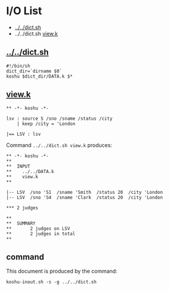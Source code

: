 # I/O List

- [../../dict.sh](#dictsh)
- ../../dict.sh [view.k](#viewk)



## [../../dict.sh](../../dict.sh)

```
#!/bin/sh
dict_dir=`dirname $0`
koshu $dict_dir/DATA.k $*
```



## [view.k](view.k)

```
** -*- koshu -*-

lsv : source S /sno /sname /status /city
    | keep /city = 'London

|== LSV : lsv

```

Command `../../dict.sh view.k` produces:

```
** -*- koshu -*-
**
**  INPUT
**    ../../DATA.k
**    view.k
**

|-- LSV  /sno 'S1  /sname 'Smith  /status 20  /city 'London
|-- LSV  /sno 'S4  /sname 'Clark  /status 20  /city 'London

*** 2 judges

**
**  SUMMARY
**       2 judges on LSV
**       2 judges in total
**
```



## command

This document is produced by the command:

```
koshu-inout.sh -s -g ../../dict.sh
```
